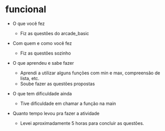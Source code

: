 # funcional

- O que você fez
    - Fiz as questões do arcade_basic
- Com quem e como você fez
    - Fiz as questões sozinho
	  
- O que aprendeu e sabe fazer
	- Aprendi a utilizar alguns funções com min e max, compreensão de lista, etc.
	- Soube fazer as questões propostas
	
- O que tem dificuldade ainda
	- Tive dificuldade em chamar a função na main 

- Quanto tempo levou pra fazer a atividade
	- Levei aproximadamente 5 horas para concluir as questões.